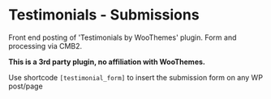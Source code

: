 # Testimonials - Submissions
Front end posting of 'Testimonials by WooThemes' plugin. Form and processing via CMB2.

**This is a 3rd party plugin, no affiliation with WooThemes.**

Use shortcode `[testimonial_form]` to insert the submission form on any WP post/page
